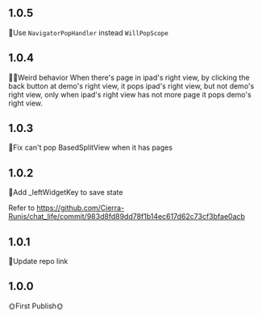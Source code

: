 ## 1.0.5

🔧Use `NavigatorPopHandler` instead `WillPopScope`

## 1.0.4

😵‍💫Weird behavior
When there's page in ipad's right view,
by clicking the back button at demo's right view,
it pops ipad's right view, but not demo's right view,
only when ipad's right view has not more page it pops demo's right view.

## 1.0.3

🔧Fix can't pop BasedSplitView when it has pages

## 1.0.2

🔧Add \_leftWidgetKey to save state

Refer to <https://github.com/Cierra-Runis/chat_life/commit/983d8fd89dd78f1b14ec617d62c73cf3bfae0acb>

## 1.0.1

📖Update repo link

## 1.0.0

🌞First Publish🌞
